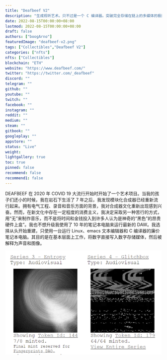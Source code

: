 ```yaml
---
title: "Deafbeef V2"
description: "生成视听艺术。只不过是一个 C 编译器。突破完全存储在链上的多媒体的极限。"
date: 2022-08-15T00:00:00+08:00
lastmod: 2022-08-15T00:00:00+08:00
draft: false
authors: ["boogArno"]
featuredImage: "deafbeef-v2.png"
tags: ["Collectibles","Deafbeef V2"]
categories: ["nfts"]
nfts: ["Collectibles"]
blockchain: "ETH"
website: "https://www.deafbeef.com/"
twitter: "https://twitter.com/_deafbeef"
discord: ""
telegram: ""
github: ""
youtube: ""
twitch: ""
facebook: ""
instagram: ""
reddit: ""
medium: ""
steam: ""
gitbook: ""
googleplay: ""
appstore: ""
status: "Live"
weight: 
lightgallery: true
toc: true
pinned: false
recommend: false
recommend1: false
---
```

DEAFBEEF 在 2020 年 COVID 19 大流行开始时开始了一个艺术项目。当我的孩子们还小的时候，我在岩石下生活了 7 年之后，我发现模块化合成器已经重新流行起来。拥有电气工程、录音和音乐方面的背景，我对合成器文化重新出现感到兴奋。然而，在新文化中存在一定程度的消费主义，我决定采取另一种苦行的方式，用“无”来制作音乐，而不是将时间和金钱投入到许多人认为是神奇的“黑色”的昂贵硬件上盒”。我也不想升级我使用了 10 年的笔记本电脑来运行最新的 DAW。我选择从头开始重建，只使用一台运行 Linux、emacs 文本编辑器和 C 编译器的廉价笔记本电脑。其目的是在基本层面上工作，将数字直接写入数字存储媒体，然后被解释为声音和图像。

![deafbeefv2-dapp-collectibles-ethereum-image3_f1a21e9a9079cd92af907785631f2870](deafbeefv2-dapp-collectibles-ethereum-image3_f1a21e9a9079cd92af907785631f2870.png)